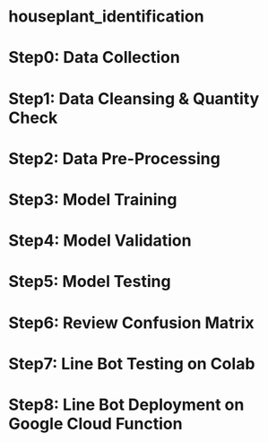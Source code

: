 # houseplant_identification

# Step0: Data Collection

# Step1: Data Cleansing & Quantity Check

# Step2: Data Pre-Processing

# Step3: Model Training

# Step4: Model Validation

# Step5: Model Testing

# Step6: Review Confusion Matrix

# Step7: Line Bot Testing on Colab

# Step8: Line Bot Deployment on Google Cloud Function
